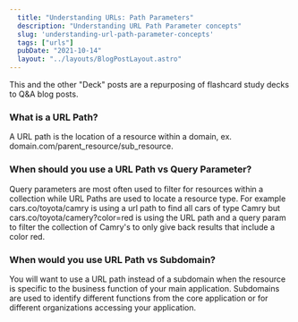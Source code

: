 ```yaml
---
  title: "Understanding URLs: Path Parameters"
  description: "Understanding URL Path Parameter concepts"
  slug: 'understanding-url-path-parameter-concepts'
  tags: ["urls"]
  pubDate: "2021-10-14"
  layout: "../layouts/BlogPostLayout.astro"
---
```


This and the other "Deck" posts are a repurposing of flashcard study decks to Q&A blog posts. 

<h3>What is a URL Path?</h3>
A URL path is the location of a resource within a domain, ex. domain.com/parent_resource/sub_resource.


<h3>When should you use a URL Path vs Query Parameter?</h3>
Query parameters are most often used to filter for resources within a collection while URL Paths are used to locate a resource type. For example cars.co/toyota/camry is using a url path to find all cars of type Camry but cars.co/toyota/camery?color=red is using the URL path and a query param to filter the collection of Camry's to only give back results that include a color red.


<h3>When would you use URL Path vs Subdomain?</h3>
You will want to use a URL path instead of a subdomain when the resource is specific to the business function of your main application. Subdomains are used to identify different functions from the core application or for different organizations accessing your application.
